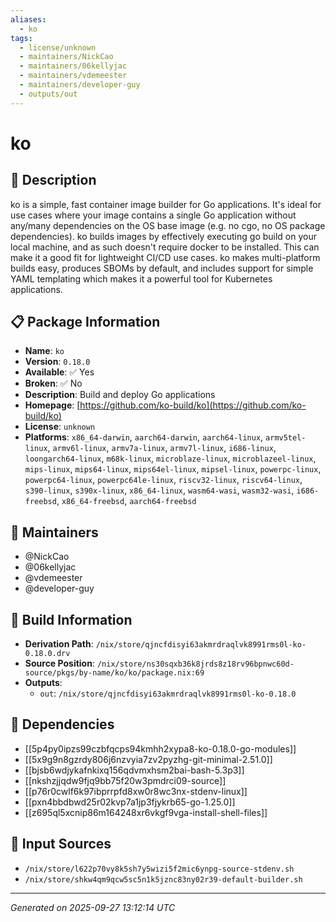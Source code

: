 ```yaml
---
aliases:
  - ko
tags:
  - license/unknown
  - maintainers/NickCao
  - maintainers/06kellyjac
  - maintainers/vdemeester
  - maintainers/developer-guy
  - outputs/out
---
```


# ko

## 📝 Description

ko is a simple, fast container image builder for Go applications.
It's ideal for use cases where your image contains a single Go application without any/many dependencies on the OS base image (e.g. no cgo, no OS package dependencies).
ko builds images by effectively executing go build on your local machine, and as such doesn't require docker to be installed. This can make it a good fit for lightweight CI/CD use cases.
ko makes multi-platform builds easy, produces SBOMs by default, and includes support for simple YAML templating which makes it a powerful tool for Kubernetes applications.


## 📋 Package Information

- **Name**: `ko`
- **Version**: `0.18.0`
- **Available**: ✅ Yes
- **Broken**: ✅ No
- **Description**: Build and deploy Go applications
- **Homepage**: [https://github.com/ko-build/ko](https://github.com/ko-build/ko)
- **License**: `unknown`
- **Platforms**: `x86_64-darwin`, `aarch64-darwin`, `aarch64-linux`, `armv5tel-linux`, `armv6l-linux`, `armv7a-linux`, `armv7l-linux`, `i686-linux`, `loongarch64-linux`, `m68k-linux`, `microblaze-linux`, `microblazeel-linux`, `mips-linux`, `mips64-linux`, `mips64el-linux`, `mipsel-linux`, `powerpc-linux`, `powerpc64-linux`, `powerpc64le-linux`, `riscv32-linux`, `riscv64-linux`, `s390-linux`, `s390x-linux`, `x86_64-linux`, `wasm64-wasi`, `wasm32-wasi`, `i686-freebsd`, `x86_64-freebsd`, `aarch64-freebsd`
## 👥 Maintainers

- @NickCao
- @06kellyjac
- @vdemeester
- @developer-guy


## 🔧 Build Information

- **Derivation Path**: `/nix/store/qjncfdisyi63akmrdraqlvk8991rms0l-ko-0.18.0.drv`
- **Source Position**: `/nix/store/ns30sqxb36k8jrds8z18rv96bpnwc60d-source/pkgs/by-name/ko/ko/package.nix:69`
- **Outputs**:
  - `out`:  `/nix/store/qjncfdisyi63akmrdraqlvk8991rms0l-ko-0.18.0`

## 🔗 Dependencies

- [[5p4py0ipzs99czbfqcps94kmhh2xypa8-ko-0.18.0-go-modules]]
- [[5x9g9n8gzrdy806j6nzvyia7zv2pyzhg-git-minimal-2.51.0]]
- [[bjsb6wdjykafnkixq156qdvmxhsm2bai-bash-5.3p3]]
- [[nkshzjjqdw9fjq9bb75f20w3pmdrci09-source]]
- [[p76r0cwlf6k97ibprrpfd8xw0r8wc3nx-stdenv-linux]]
- [[pxn4bbdbwd25r02kvp7a1jp3fjykrb65-go-1.25.0]]
- [[z695ql5xcnip86m164248xr6vkgf9vga-install-shell-files]]

## 📁 Input Sources

- `/nix/store/l622p70vy8k5sh7y5wizi5f2mic6ynpg-source-stdenv.sh`
- `/nix/store/shkw4qm9qcw5sc5n1k5jznc83ny02r39-default-builder.sh`

---
*Generated on 2025-09-27 13:12:14 UTC*
